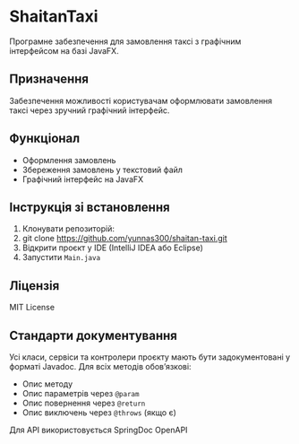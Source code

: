 # ShaitanTaxi

Програмне забезпечення для замовлення таксі з графічним інтерфейсом на базі JavaFX.

## Призначення
Забезпечення можливості користувачам оформлювати замовлення таксі через зручний графічний інтерфейс.

## Функціонал
- Оформлення замовлень
- Збереження замовлень у текстовий файл
- Графічний інтерфейс на JavaFX

## Інструкція зі встановлення
1. Клонувати репозиторій:
2. git clone https://github.com/yunnas300/shaitan-taxi.git
3. Відкрити проєкт у IDE (IntelliJ IDEA або Eclipse)
4. Запустити `Main.java`

## Ліцензія
MIT License

## Стандарти документування

Усі класи, сервіси та контролери проєкту мають бути задокументовані у форматі Javadoc. Для всіх методів обовʼязкові:
- Опис методу
- Опис параметрів через `@param`
- Опис повернення через `@return`
- Опис виключень через `@throws` (якщо є)

Для API використовується SpringDoc OpenAPI
